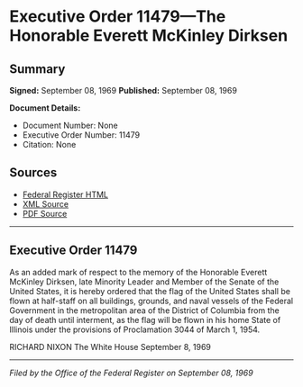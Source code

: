# Executive Order 11479—The Honorable Everett McKinley Dirksen

## Summary

**Signed:** September 08, 1969
**Published:** September 08, 1969

**Document Details:**
- Document Number: None
- Executive Order Number: 11479
- Citation: None

## Sources
- [Federal Register HTML](https://www.presidency.ucsb.edu/documents/executive-order-11479-the-honorable-everett-mckinley-dirksen)
- [XML Source](None)
- [PDF Source](None)

---

## Executive Order 11479

As an added mark of respect to the memory of the Honorable Everett McKinley Dirksen, late Minority Leader and Member of the Senate of the United States, it is hereby ordered that the flag of the United States shall be flown at half-staff on all buildings, grounds, and naval vessels of the Federal Government in the metropolitan area of the District of Columbia from the day of death until interment, as the flag will be flown in his home State of Illinois under the provisions of Proclamation 3044 of March 1, 1954.

RICHARD NIXON
The White House
September 8, 1969

---

*Filed by the Office of the Federal Register on September 08, 1969*
